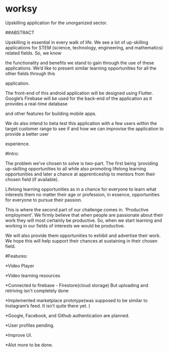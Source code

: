 # worksy

Upskilling application for the unorganized sector.

##ABSTRACT


Upskilling is essential in every walk of life. We see a lot of up-skilling applications for STEM (science, technology, engineering, and mathematics) related fields. So, we know 

the functionality and benefits we stand to gain through the use of these applications. We’d like to present similar learning opportunities for all the other fields through this 

application.

The front-end of this android application will be designed using Flutter. Google’s  Firebase will be used for the back-end of the application as it provides a real-time database 

and other features for building mobile apps.

We do also intend to beta test this application with a few users within the target customer range to see if and how we can improvise the application to provide a better user 

experience.

#Intro:             

The problem we’ve chosen to solve is two-part. The first being ‘providing up-skilling opportunities to all while also promoting lifelong learning opportunities and later a 
chance at apprenticeship to mentors from their chosen field (if available).

Lifelong learning opportunities as in a chance for everyone to learn what interests them no matter their age or profession, in essence, opportunities for everyone to pursue 
their passion.

This is where the second part of our challenge comes in. ‘Productive employment’. We firmly believe that when people are passionate about their work they will most certainly be 
productive. So, when we start learning and working in our fields of interests we would be productive.

We will also provide them opportunities to exhibit and advertise their work. We hope this will help support their chances at sustaining in their chosen field.
               
#Features:

*Video Player 
 
 *Video learning resources
 
 *Connected to firebase - Firestore(cloud storage) But uploading and retriving isn't completely done
 
 *Implemented marketplace prototype(was supposed to be similar to Instagram’s feed. It isn’t quite there yet. )
 
 *Google, Facebook, and Github authentication are planned.
 
 *User profiles pending.
 
 *Improve UI.
 
 *Alot more to be done.
